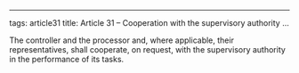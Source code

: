 
---
tags: article31
title: Article 31 – Cooperation with the supervisory authority
...

The controller and the processor and, where applicable, their representatives, shall cooperate, on request, with the supervisory authority in the performance of its tasks.
